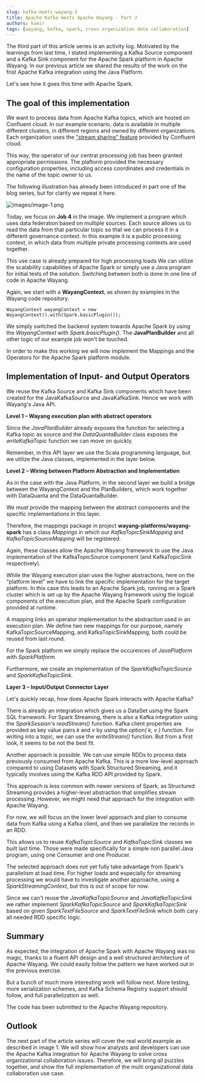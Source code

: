 ```yaml
---
slug: kafka-meets-wayang-3
title: Apache Kafka meets Apache Wayang - Part 3
authors: kamir
tags: [wayang, kafka, spark, cross organization data collaboration]
---
```


The third part of this article series is an activity log. 
Motivated by the learnings from last time, I stated implementing a Kafka Source component and a Kafka Sink component for the Apache Spark platform in Apache Wayang.
In our previous article we shared the results of the work on the frist Apache Kafka integration using the Java Platform. 

Let's see how it goes this time with Apache Spark.

## The goal of this implementation

We want to process data from Apache Kafka topics, which are hosted on Confluent cloud.
In our example scenario, data is available in multiple different clusters, in different regions and owned by different organizations.
Each organization uses the ["stream sharing" feature](https://docs.confluent.io/cloud/current/stream-sharing/index.html) provided by Confluent cloud.

This way, the operator of our central processing job has been granted appropriate permissions. The plaftorm provided the necessary configuration properties, including access coordinates and credentials in the name of the topic owner to us.

The following illustration has already been introduced in part one of the blog series, but for clarity we repeat it here. 

![images/image-1.png](images/image-1.png)

Today, we focus on **Job 4** in the image. We implement a program which uses data federation based on multiple sources. 
Each source allows us to read the data from that particular topic so that we can process it in a different governance context.
In this example it is a public processing context, in which data from multiple private processing contexts are used together.

This use case is already prepared for high processing loads We can utilize the scalability capabilities of Apache Spark or simply use a Java program for initial tests of the solution. Switching between both is done in one line of code in Apache Wayang. 

Again, we start with a **WayangContext**, as shown by examples in the Wayang code repository.

```
WayangContext wayangContext = new WayangContext().with(Spark.basicPlugin());
```
We simply switched the backend system towards Apache Spark by using the _WayangContext_ with _Spark.basicPlugin()_.
The **JavaPlanBuilder** and all other logic of our example job won't be touched.

In order to make this working we will now implement the Mappings and the Operators for the Apache Spark platform module.

## Implementation of Input- and Output Operators

We reuse the Kafka Source and Kafka Sink components which have been created for the JavaKafkaSource and JavaKafkaSink.
Hence we work with Wayang's Java API.

**Level 1 – Wayang execution plan with abstract operators**

Since the _JavaPlanBuilder_ already exposes the function for selecting a Kafka topic as source
and the _DataQuantaBuilder_ class exposes the _writeKafkaTopic_ function we can move on quickly. 

Remember, in this API layer we use the Scala programming language, but we utilize the Java classes, implemented in the layer below.

**Level 2 – Wiring between Platform Abstraction and Implementation**

As in the case with the Java Platform, in the second layer we build a bridge between the WayangContext and the PlanBuilders, which work together with DataQuanta and the DataQuantaBuilder.

We must provide the mapping between the abstract components and the specific implementations in this layer.

Therefore, the mappings package in project **wayang-platforms/wayang-spark** has a class _Mappings_ in which 
our _KafkaTopicSinkMapping_ and _KafkaTopicSourceMapping_ will be registered.

Again, these classes allow the Apache Wayang framework to use the Java implementation of the KafkaTopicSource component (and KafkaTopicSink respectively). 

While the Wayang execution plan uses the higher abstractions, here on the “platform level” we have to link the specific implementation for the target platform. 
In this case this leads to an Apache Spark job, running on a Spark cluster which is set up by the Apache Wayang framework using the logical components of the execution plan, and the Apache Spark configuration provided at runtime.

A mapping links an operator implementation to the abstraction used in an execution plan. 
We define two new mappings for our purpose, namely KafkaTopicSourceMapping, and KafkaTopicSinkMapping, both could be reused from last round.

For the Spark platform we simply replace the occurences of _JavaPlatform_ with _SparkPlatform_.

Furthermore, we create an implementation of the _SparkKafkaTopicSource_ and _SparkKafkaTopicSink_.

**Layer 3 – Input/Output Connector Layer**

Let's quickly recap, how does Apache Spark interacts with Apache Kafka? 

There is already an integration which gives us a DataSet using the Spark SQL framework. 
For Spark Streaming, there is also a Kafka integration using the _SparkSession_'s _readStream()_ function.
Kafka client properties are provided as key value pairs _k_ and _v_ by using the _option( k, v )_ function.
For writing into a topic, we can use the _writeStream()_ function.
But from a first look, it seems to be not the best fit. 

Another approach is possible. 
We can use simple RDDs to process data previously consumed from Apache Kafka.
This is a more low-level approach compared to using Datasets with Spark Structured Streaming, 
and it typically involves using the Kafka RDD API provided by Spark. 

This approach is less common with newer versions of Spark, as Structured Streaming provides a higher-level abstraction that simplifies stream processing. 
However, we might need that approach for the integration with Apache Wayang. 

For now, we will focus on the lower level approach and plan to consume data from Kafka using a Kafka client, and then
we parallelize the records in an RDD.

This allows us to reuse _KafkaTopicSource_ and _KafkaTopicSink_ classes we built last time. 
Those were made specifically for a simple non parallel Java program, using one Consumer and one Producer.

The selected approach does not yet fully take advantage from Spark's parallelism at load time. 
For higher loads and especially for streaming processing we would have to investigate another approache, using a _SparkStreamingContext_, but this is out of scope for now.

Since we can't reuse the _JavaKafkaTopicSource_ and _JavaKafkaTopicSink_ we rather implement _SparkKafkaTopicSource_ and _SparkKafkaTopicSink_ based on given _SparkTextFileSource_ and _SparkTextFileSink_ which both cary all needed RDD specific logic.

## Summary
As expected, the integration of Apache Spark with Apache Wayang was no magic, thanks to a fluent API design and a well structured architecture of Apache Wayang. 
We could easily follow the pattern we have worked out in the previous exercise.

But a bunch of much more interesting work will follow next. 
More testing, more serialization schemes, and Kafka Schema Registry support should follow, and full parallelization as well.

The code has been submitted to the Apache Wayang repository.


## Outlook
The next part of the article series will cover the real world example as described in image 1.
We will show how analysts and developers can use the Apache Kafka integration for Apache Wayang to solve cross organizational collaboration issues.
Therefore, we will bring all puzzles together, and show the full implementation of the multi organizational data collaboration use case.




